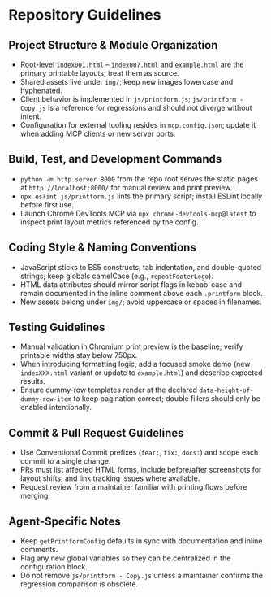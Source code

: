 # Repository Guidelines

## Project Structure & Module Organization
- Root-level `index001.html` – `index007.html` and `example.html` are the primary printable layouts; treat them as source.
- Shared assets live under `img/`; keep new images lowercase and hyphenated.
- Client behavior is implemented in `js/printform.js`; `js/printform - Copy.js` is a reference for regressions and should not diverge without intent.
- Configuration for external tooling resides in `mcp.config.json`; update it when adding MCP clients or new server ports.

## Build, Test, and Development Commands
- `python -m http.server 8000` from the repo root serves the static pages at `http://localhost:8000/` for manual review and print preview.
- `npx eslint js/printform.js` lints the primary script; install ESLint locally before first use.
- Launch Chrome DevTools MCP via `npx chrome-devtools-mcp@latest` to inspect print layout metrics referenced by the config.

## Coding Style & Naming Conventions
- JavaScript sticks to ES5 constructs, tab indentation, and double-quoted strings; keep globals camelCase (e.g., `repeatFooterLogo`).
- HTML data attributes should mirror script flags in kebab-case and remain documented in the inline comment above each `.printform` block.
- New assets belong under `img/`; avoid uppercase or spaces in filenames.

## Testing Guidelines
- Manual validation in Chromium print preview is the baseline; verify printable widths stay below 750px.
- When introducing formatting logic, add a focused smoke demo (new `indexXXX.html` variant or update to `example.html`) and describe expected results.
- Ensure dummy-row templates render at the declared `data-height-of-dummy-row-item` to keep pagination correct; double fillers should only be enabled intentionally.

## Commit & Pull Request Guidelines
- Use Conventional Commit prefixes (`feat:`, `fix:`, `docs:`) and scope each commit to a single change.
- PRs must list affected HTML forms, include before/after screenshots for layout shifts, and link tracking issues where available.
- Request review from a maintainer familiar with printing flows before merging.

## Agent-Specific Notes
- Keep `getPrintformConfig` defaults in sync with documentation and inline comments.
- Flag any new global variables so they can be centralized in the configuration block.
- Do not remove `js/printform - Copy.js` unless a maintainer confirms the regression comparison is obsolete.
